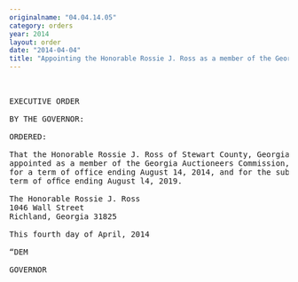 ```yaml
---
originalname: "04.04.14.05"
category: orders
year: 2014
layout: order
date: "2014-04-04"
title: "Appointing the Honorable Rossie J. Ross as a member of the Georgia Auctioneers Commission"
---
```

<pre>
 

EXECUTIVE ORDER

BY THE GOVERNOR:

ORDERED:

That the Honorable Rossie J. Ross of Stewart County, Georgia, is
appointed as a member of the Georgia Auctioneers Commission,
for a term of office ending August 14, 2014, and for the subsequent
term of ofﬁce ending August l4, 2019.

The Honorable Rossie J. Ross
1046 Wall Street
Richland, Georgia 31825

This fourth day of April, 2014

“DEM

GOVERNOR

</pre>
